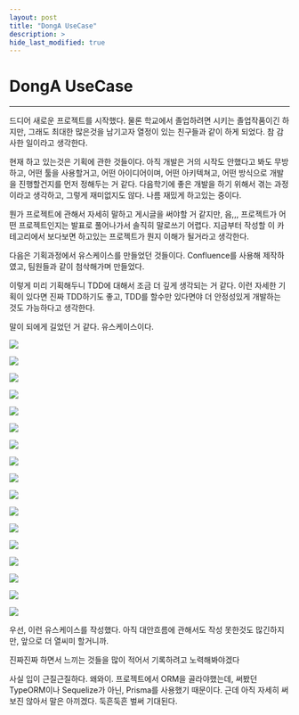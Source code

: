 ```yaml
---
layout: post
title: "DongA UseCase"
description: >
hide_last_modified: true
---
```


# DongA UseCase

---

드디어 새로운 프로젝트를 시작했다. 물론 학교에서 졸업하려면 시키는 졸업작품이긴 하지만, 그래도 최대한 많은것을 남기고자 열정이 있는 친구들과 같이 하게 되었다. 참 감사한 일이라고 생각한다. 

현재 하고 있는것은 기획에 관한 것들이다. 아직 개발은 거의 시작도 안했다고 봐도 무방하고, 어떤 툴을 사용할거고, 어떤 아이디어이며, 어떤 아키텍쳐고, 어떤 방식으로 개발을 진행할건지를 먼저 정해두는 거 같다. 다음학기에 좋은 개발을 하기 위해서 겪는 과정이라고 생각하고, 그렇게 재미없지도 않다. 나름 재밌게 하고있는 중이다.

뭔가 프로젝트에 관해서 자세히 말하고 게시글을 써야할 거 같지만, 음,,, 프로젝트가 어떤 프로젝트인지는 발표로 풀어나가서 솔직히 말로쓰기 어렵다. 지금부터 작성할 이 카테고리에서 보다보면 하고있는 프로젝트가 뭔지 이해가 될거라고 생각한다.

다음은 기획과정에서 유스케이스를 만들었던 것들이다. Confluence를 사용해 제작하였고, 팀원들과 같이 첨삭해가며 만들었다.

이렇게 미리 기획해두니 TDD에 대해서 조금 더 깊게 생각되는 거 같다. 이런 자세한 기획이 있다면 진짜 TDD하기도 좋고, TDD를 할수만 있다면야 더 안정성있게 개발하는 것도 가능하다고 생각한다.

말이 되에게 길었던 거 같다. 유스케이스이다.

![](../../../assets/img/Project/donga/uc17.png)

![](../../../assets/img/Project/donga/uc18.png)

![](../../../assets/img/Project/donga/uc1.png)

![](../../../assets/img/Project/donga/uc2.png)

![](../../../assets/img/Project/donga/uc3.png)

![](../../../assets/img/Project/donga/uc4.png)

![](../../../assets/img/Project/donga/uc5.png)

![](../../../assets/img/Project/donga/uc16.png)

![](../../../assets/img/Project/donga/uc6.png)

![](../../../assets/img/Project/donga/uc13.png)

![](../../../assets/img/Project/donga/uc15.png)

![](../../../assets/img/Project/donga/uc7.png)

![](../../../assets/img/Project/donga/uc8.png)

![](../../../assets/img/Project/donga/uc9.png)

![](../../../assets/img/Project/donga/uc10.png)

![](../../../assets/img/Project/donga/uc11.png)

![](../../../assets/img/Project/donga/uc12.png)

우선, 이런 유스케이스를 작성했다. 아직 대안흐름에 관해서도 작성 못한것도 많긴하지만, 앞으로 더 열씨미 할거니까.

진짜진짜 하면서 느끼는 것들을 많이 적어서 기록하려고 노력해봐야겠다

사실 입이 근질근질하다. 왜와이. 프로젝트에서 ORM을 골라야했는데, 써봤던 TypeORM이나 Sequelize가 아닌, Prisma를 사용했기 때문이다. 근데 아직 자세히 써보진 않아서 말은 아끼겠다. 둑흔둑흔 벌써 기대된다.
